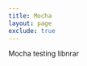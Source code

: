 ```yaml
---
title: Mocha
layout: page
exclude: true
---
```


Mocha testing libnrar
<!--stackedit_data:
eyJoaXN0b3J5IjpbLTEzNDY2NTEyNzNdfQ==
-->